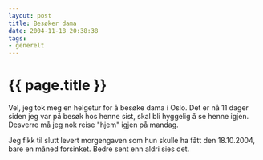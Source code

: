 ```yaml
---
layout: post
title: Besøker dama
date: 2004-11-18 20:38:38
tags:
- generelt
---
```


{{ page.title }}
================

Vel, jeg tok meg en helgetur for å besøke dama i Oslo. Det er nå 11 dager siden jeg var på besøk hos henne sist, skal bli hyggelig å se henne igjen. Desverre må jeg nok reise "hjem" igjen på mandag.

Jeg fikk til slutt levert morgengaven som hun skulle ha fått den 18.10.2004, bare en måned forsinket. Bedre sent enn aldri sies det.